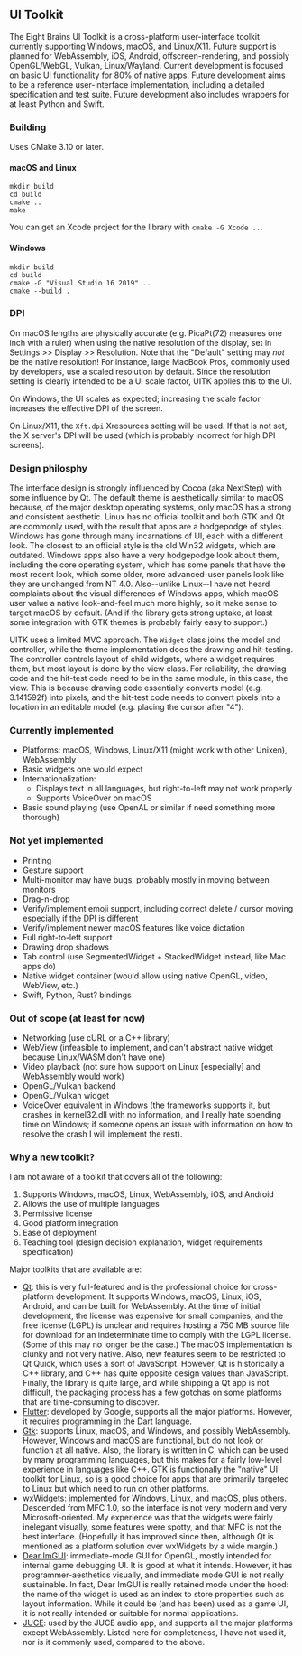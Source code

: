 UI Toolkit
----------
The Eight Brains UI Toolkit is a cross-platform user-interface toolkit currently supporting Windows, macOS, and Linux/X11. Future support is planned for WebAssembly, iOS, Android, offscreen-rendering, and possibly OpenGL/WebGL, Vulkan, Linux/Wayland. Current development is focused on basic UI functionality for 80% of native apps. Future development aims to be a reference user-interface implementation, including a detailed specification and test suite. Future development also includes wrappers for at least Python and Swift.

### Building

Uses CMake 3.10 or later.

#### macOS and Linux
```
mkdir build
cd build
cmake ..
make
```
You can get an Xcode project for the library with `cmake -G Xcode ..`.

#### Windows
```
mkdir build
cd build
cmake -G "Visual Studio 16 2019" ..
cmake --build .
```

### DPI
On macOS lengths are physically accurate (e.g. PicaPt(72) measures one inch with a ruler) when using the native resolution of the display, set in Settings >> Display >> Resolution. Note that the "Default" setting may _not_ be the native resolution! For instance, large MacBook Pros, commonly used by developers, use a scaled resolution by default. Since the resolution setting is clearly intended to be a UI scale factor, UITK applies this to the UI.

On Windows, the UI scales as expected; increasing the scale factor increases the effective DPI of the screen.

On Linux/X11, the `Xft.dpi` Xresources setting will be used. If that is not set, the X server's DPI will be used (which is probably incorrect for high DPI screens).

### Design philosphy
The interface design is strongly influenced by Cocoa (aka NextStep) with some influence by Qt. The default theme is aesthetically similar to macOS because, of the major desktop operating systems, only macOS has a strong and consistent aesthetic. Linux has no official toolkit and both GTK and Qt are commonly used, with the result that apps are a hodgepodge of styles. Windows has gone through many incarnations of UI, each with a different look. The closest to an official style is the old Win32 widgets, which are outdated. Windows apps also have a very hodgepodge look about them, including the core operating system, which has some panels that have the most recent look, which some older, more advanced-user panels look like they are unchanged from NT 4.0. Also--unlike Linux--I have not heard complaints about the visual differences of Windows apps, which macOS user value a native look-and-feel much more highly, so it make sense to target macOS by default. (And if the library gets strong uptake, at least some integration with GTK themes is probably fairly easy to support.)

UITK uses a limited MVC approach. The `Widget` class joins the model and controller, while the theme implementation does the drawing and hit-testing. The controller controls layout of child widgets, where a widget requires them, but most layout is done by the view class. For reliability, the drawing code and the hit-test code need to be in the same module, in this case, the view. This is because drawing code essentially converts model (e.g. 3.141592f) into pixels, and the hit-test code needs to convert pixels into a location in an editable model (e.g. placing the cursor after "4").

### Currently implemented
- Platforms: macOS, Windows, Linux/X11 (might work with other Unixen), WebAssembly
- Basic widgets one would expect
- Internationalization:
  - Displays text in all languages, but right-to-left may not work properly
  - Supports VoiceOver on macOS
- Basic sound playing (use OpenAL or similar if need something more thorough)

### Not yet implemented
- Printing
- Gesture support
- Multi-monitor may have bugs, probably mostly in moving between monitors
- Drag-n-drop
- Verify/implement emoji support, including correct delete / cursor moving especially if the DPI is different
- Verify/implement newer macOS features like voice dictation
- Full right-to-left support
- Drawing drop shadows
- Tab control (use SegmentedWidget + StackedWidget instead, like Mac apps do)
- Native widget container (would allow using native OpenGL, video, WebView, etc.)
- Swift, Python, Rust? bindings

### Out of scope (at least for now)
- Networking (use cURL or a C++ library)
- WebView (infeasible to implement, and can't abstract native widget because Linux/WASM don't have one)
- Video playback (not sure how support on Linux [especially] and WebAssembly would work)
- OpenGL/Vulkan backend
- OpenGL/Vulkan widget
- VoiceOver equivalent in Windows (the frameworks supports it, but crashes in kernel32.dll with no information, and I really hate spending time on Windows; if someone opens an issue with information on how to resolve the crash I will implement the rest).

### Why a new toolkit?
I am not aware of a toolkit that covers all of the following:

1. Supports Windows, macOS, Linux, WebAssembly, iOS, and Android
2. Allows the use of multiple languages
3. Permissive license
4. Good platform integration
5. Ease of deployment
6. Teaching tool (design decision explanation, widget requirements specification)

Major toolkits that are available are:

* [Qt](https://www.qt.io/): this is very full-featured and is the professional choice for cross-platform development. It supports Windows, macOS, Linux, iOS, Android, and can be built for WebAssembly. At the time of initial development, the license was expensive for small companies, and the free license (LGPL) is unclear and requires hosting a 750 MB source file for download for an indeterminate time to comply with the LGPL license. (Some of this may no longer be the case.) The macOS implementation is clunky and not very native. Also, new features seem to be restricted to Qt Quick, which uses a sort of JavaScript. However, Qt is historically a C++ library, and C++ has quite opposite design values than JavaScript. Finally, the library is quite large, and while shipping a Qt app is not difficult, the packaging process has a few gotchas on some platforms that are time-consuming to discover.
* [Flutter](https://flutter.dev/): developed by Google, supports all the major platforms. However, it requires programming in the Dart language.
* [Gtk](https://www.gtk.org/): supports Linux, macOS, and Windows, and possibly WebAssembly. However, Windows and macOS are functional, but do not look or function at all native. Also, the library is written in C, which can be used by many programming languages, but this makes for a fairly low-level experience in languages like C++. GTK is functionally the "native" UI toolkit for Linux, so is a good choice for apps that are primarily targeted to Linux but which need to run on other platforms.
* [wxWidgets](https://www.wxwidgets.org/): implemented for Windows, Linux, and macOS, plus others. Descended from MFC 1.0, so the interface is not very modern and very Microsoft-oriented. My experience was that the widgets were fairly inelegant visually, some features were spotty, and that MFC is not the best interface. (Hopefully it has improved since then, although Qt is mentioned as a platform solution over wxWidgets by a wide margin.)
* [Dear ImGUI](https://github.com/ocornut/imgui): immediate-mode GUI for OpenGL, mostly intended for internal game debugging UI. It is good at what it intends. However, it has programmer-aesthetics visually, and immediate mode GUI is not really sustainable. In fact, Dear ImGUI is really retained mode under the hood: the name of the widget is used as an index to store properties such as layout information. While it could be (and has been) used as a game UI, it is not really intended or suitable for normal applications.
* [JUCE](https://github.com/juce-framework/JUCE): used by the JUCE audio app, and supports all the major platforms except WebAssembly. Listed here for completeness, I have not used it, nor is it commonly used, compared to the above. 
